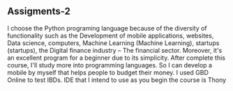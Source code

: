 ## Assigments-2
I choose the Python programing language because of the diversity of functionality such as the Development of mobile applications, websites, Data science, computers, Machine Learning (Machine Learning), startups (startups), the Digital finance industry – The financial sector.
Moreover, it's an excellent program for a beginner due to its simplicity. 
After complete this course, I'll study more into programming languages. So I can develop a mobile by myself that helps people to budget their money.
I used GBD Online to test IBDs.
IDE that I intend to use as you begin the course is Thony
